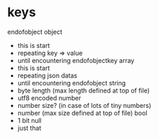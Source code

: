 
# keys
endofobject
object
 - this is start
 - repeating key => value
 - until encountering endofobjectkey
array
 - this is start
 - repeating json datas
 - until encountering endofobject
string
 - byte length (max length defined at top of file)
 - utf8 encoded
number
 - number size? (in case of lots of tiny numbers)
 - number (max size defined at top of file)
bool
 - 1 bit
null
 - just that